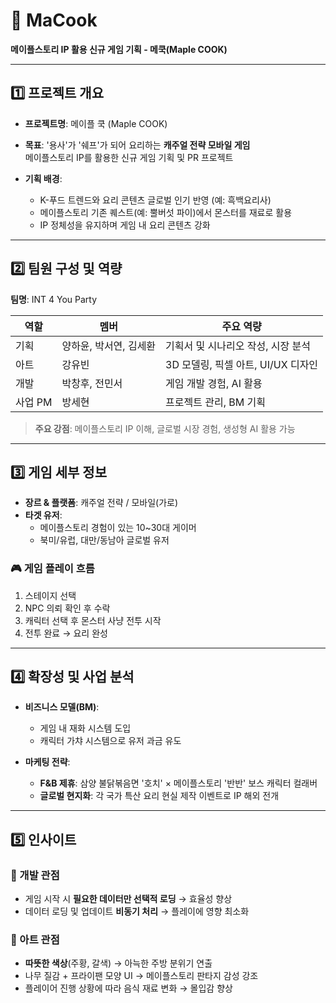 # 🍳 MaCook
**메이플스토리 IP 활용 신규 게임 기획 - 메쿡(Maple COOK)**

---

## 1️⃣ 프로젝트 개요

- **프로젝트명**: 메이플 쿡 (Maple COOK)  
- **목표**: 
  '용사'가 '쉐프'가 되어 요리하는 **캐주얼 전략 모바일 게임**  
  메이플스토리 IP를 활용한 신규 게임 기획 및 PR 프로젝트

- **기획 배경**:  
  - K-푸드 트렌드와 요리 콘텐츠 글로벌 인기 반영 (예: 흑백요리사)  
  - 메이플스토리 기존 퀘스트(예: 뿔버섯 파이)에서 몬스터를 재료로 활용  
  - IP 정체성을 유지하며 게임 내 요리 콘텐츠 강화

---

## 2️⃣ 팀원 구성 및 역량

**팀명**: INT 4 You Party  

| 역할 | 멤버 | 주요 역량 |
|------|------|-----------|
| 기획 | 양하윤, 박서연, 김세환 | 기획서 및 시나리오 작성, 시장 분석 |
| 아트 | 강유빈 | 3D 모델링, 픽셀 아트, UI/UX 디자인 |
| 개발 | 박창후, 전민서 | 게임 개발 경험, AI 활용 |
| 사업 PM | 방세현 | 프로젝트 관리, BM 기획 |

> **주요 강점**: 메이플스토리 IP 이해, 글로벌 시장 경험, 생성형 AI 활용 가능

---

## 3️⃣ 게임 세부 정보

- **장르 & 플랫폼**: 캐주얼 전략 / 모바일(가로)  
- **타겟 유저**:  
  - 메이플스토리 경험이 있는 10~30대 게이머  
  - 북미/유럽, 대만/동남아 글로벌 유저  

### 🎮 게임 플레이 흐름

1. 스테이지 선택  
2. NPC 의뢰 확인 후 수락  
3. 캐릭터 선택 후 몬스터 사냥 전투 시작  
4. 전투 완료 → 요리 완성

---

## 4️⃣ 확장성 및 사업 분석

- **비즈니스 모델(BM)**:  
  - 게임 내 재화 시스템 도입  
  - 캐릭터 가챠 시스템으로 유저 과금 유도

- **마케팅 전략**:  
  - **F&B 제휴**: 삼양 불닭볶음면 '호치' × 메이플스토리 '반반' 보스 캐릭터 컬래버  
  - **글로벌 현지화**: 각 국가 특산 요리 현실 제작 이벤트로 IP 해외 전개

---

## 5️⃣ 인사이트

### 🔧 개발 관점
- 게임 시작 시 **필요한 데이터만 선택적 로딩** → 효율성 향상  
- 데이터 로딩 및 업데이트 **비동기 처리** → 플레이에 영향 최소화

### 🎨 아트 관점
- **따뜻한 색상**(주황, 갈색) → 아늑한 주방 분위기 연출  
- 나무 질감 + 프라이팬 모양 UI → 메이플스토리 판타지 감성 강조  
- 플레이어 진행 상황에 따라 음식 재료 변화 → 몰입감 향상
